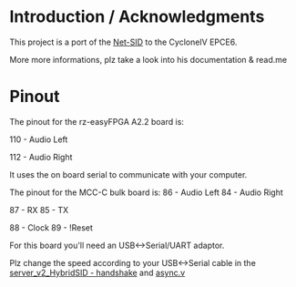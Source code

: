 # Introduction / Acknowledgments

This project is a port of the [Net-SID](https://github.com/benbaker76/NetSID) to the CycloneIV EPCE6.

More more informations, plz take a look into his documentation & read.me

# Pinout

The pinout for the rz-easyFPGA A2.2 board is:

110 - Audio Left

112 - Audio Right

It uses the on board serial to communicate with your computer.


The pinout for the MCC-C bulk board is:
86 - Audio Left
84 - Audio Right

87 - RX
85 - TX

88 - Clock
89 - !Reset

For this board you'll need an USB<->Serial/UART adaptor.


Plz change the speed according to your USB<->Serial cable in the 
[server_v2_HybridSID - handshake](https://github.com/GiR-Zippo/Net-SID/blob/master/server_v2_HybridSID%20-%20handshake.py) 
and [async.v](https://github.com/GiR-Zippo/Net-SID/blob/master/rtl/async.v) 
